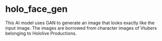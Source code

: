 # holo_face_gen
This AI model uses GAN to generate an image that looks exactly like the input image.  The images are borrowed from character images of Vtubers belonging to Hololive Productions.

